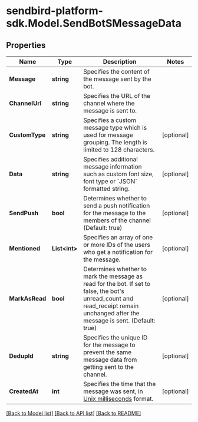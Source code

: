 
# sendbird-platform-sdk.Model.SendBotSMessageData

## Properties

Name | Type | Description | Notes
------------ | ------------- | ------------- | -------------
**Message** | **string** | Specifies the content of the message sent by the bot. | 
**ChannelUrl** | **string** | Specifies the URL of the channel where the message is sent to. | 
**CustomType** | **string** | Specifies a custom message type which is used for message grouping. The length is limited to 128 characters. | [optional] 
**Data** | **string** | Specifies additional message information such as custom font size, font type or &#x60;JSON&#x60; formatted string. | [optional] 
**SendPush** | **bool** | Determines whether to send a push notification for the message to the members of the channel (Default: true) | [optional] 
**Mentioned** | **List&lt;int&gt;** | Specifies an array of one or more IDs of the users who get a notification for the message. | [optional] 
**MarkAsRead** | **bool** | Determines whether to mark the message as read for the bot. If set to false, the bot&#39;s unread_count and read_receipt remain unchanged after the message is sent. (Default: true) | [optional] 
**DedupId** | **string** | Specifies the unique ID for the message to prevent the same message data from getting sent to the channel. | [optional] 
**CreatedAt** | **int** | Specifies the time that the message was sent, in [Unix milliseconds](/docs/chat/v3/platform-api/guides/miscellaneous#2-timestamps) format. | [optional] 

[[Back to Model list]](../README.md#documentation-for-models)
[[Back to API list]](../README.md#documentation-for-api-endpoints)
[[Back to README]](../README.md)

